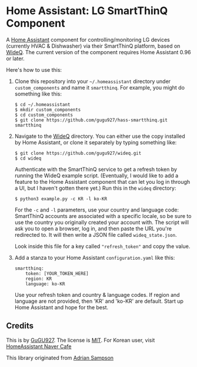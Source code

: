 Home Assistant: LG SmartThinQ Component
=======================================

A [Home Assistant][hass] component for controlling/monitoring LG devices
(currently HVAC & Dishwasher) via their SmartThinQ platform, based on
[WideQ][].  The current version of the component requires Home Assistant 0.96
or later.

[hass]: https://home-assistant.io
[wideq]: https://github.com/gugu927/wideq

Here's how to use this:

1. Clone this repository into your `~/.homeassistant` directory under `custom_components` and name it `smartthinq`. For example, you might do something like this:

       $ cd ~/.homeassistant
       $ mkdir custom_components
       $ cd custom_components
       $ git clone https://github.com/gugu927/hass-smartthinq.git smartthinq

2. Navigate to the [WideQ][] directory. You can either use the copy installed by Home Assistant, or clone it separately by typing something like:

       $ git clone https://github.com/gugu927/wideq.git
       $ cd wideq

   Authenticate with the SmartThinQ service to get a refresh token by running the WideQ example script. (Eventually, I would like to add a feature to the Home Assistant component that can let you log in through a UI, but I haven't gotten there yet.) Run this in the `wideq` directory:

       $ python3 example.py -c KR -l ko-KR

   For the `-c` and `-l` parameters, use your country and language code: SmartThinQ accounts are associated with a specific locale, so be sure to use the country you originally created your account with.
   The script will ask you to open a browser, log in, and then paste the URL you're redirected to. It will then write a JSON file called `wideq_state.json`.

   Look inside this file for a key called `"refresh_token"` and copy the value.

3. Add a stanza to your Home Assistant `configuration.yaml` like this:

       smartthinq:
           token: [YOUR_TOKEN_HERE]
           region: KR
           language: ko-KR

   Use your refresh token and country & language codes. If region and language are not provided, then 'KR' and 'ko-KR' are default.
   Start up Home Assistant and hope for the best.

Credits
-------

This is by [GuGU927][andy]. The license is [MIT][].
For Korean user, visit [HomeAssistant Naver Cafe][cafe]

This library originated from [Adrian Sampson][sampson]

[cafe]: https://cafe.naver.com/koreassistant
[mit]: https://opensource.org/licenses/MIT
[sampson]: https://github.com/sampsyo/hass-smartthinq
[andy]: https://github.com/gugu927/hass-smartthinq

